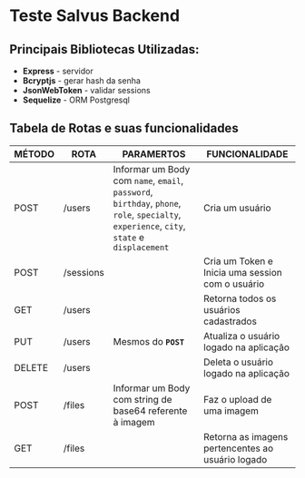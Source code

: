 # Teste Salvus Backend

## Principais Bibliotecas Utilizadas:
- **Express** - servidor
- **Bcryptjs** - gerar hash da senha
- **JsonWebToken** - validar sessions
- **Sequelize** - ORM Postgresql

## Tabela de Rotas e suas funcionalidades

|MÉTODO|ROTA|PARAMERTOS|FUNCIONALIDADE
|----------------|-------------------------------|-----------------------------|--------
|POST|/users|Informar um Body com `name`, `email`, `password`, `birthday`, `phone`, `role`, `specialty`, `experience`, `city`, `state` e `displacement` | Cria um usuário
|POST|/sessions||Cria um Token e Inicia uma session com o usuário
|GET|/users||Retorna todos os usuários cadastrados
|PUT|/users| Mesmos do **`POST`**|Atualiza o usuário logado na aplicação
|DELETE|/users||Deleta o usuário logado na aplicação
|POST|/files|Informar um Body com string de base64 referente à imagem |Faz o upload de uma imagem
|GET|/files||Retorna as imagens pertencentes ao usuário logado 

